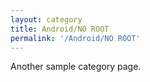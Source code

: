 ```yaml
---
layout: category
title: Android/NO ROOT
permalink: '/Android/NO ROOT'
---
```


Another sample category page.
